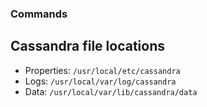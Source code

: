 ### Commands

Cassandra file locations
------------------------
- Properties: `/usr/local/etc/cassandra`
- Logs: `/usr/local/var/log/cassandra`
- Data: `/usr/local/var/lib/cassandra/data`
